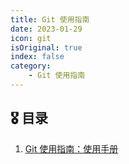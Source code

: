 ```yaml
---
title: Git 使用指南
date: 2023-01-29
icon: git
isOriginal: true
index: false
category:
    - Git 使用指南
---
```


## 🎖️ 目录

1.  [Git 使用指南：使用手册](20220209-git.md)

